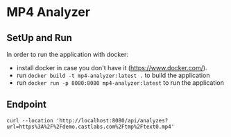 # MP4 Analyzer

## SetUp and Run
In order to run the application with docker: 

- install docker in case you don't have it (https://www.docker.com/).
- run ```docker build -t mp4-analyzer:latest .``` to build the application
- run ```docker run -p 8080:8080 mp4-analyzer:latest``` to run the application

## Endpoint
```
curl --location 'http://localhost:8080/api/analyzes?url=https%3A%2F%2Fdemo.castlabs.com%2Ftmp%2Ftext0.mp4'
```
